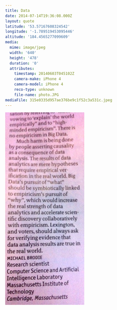 ```yaml
---
title: Data
date: 2014-07-14T19:36:08.000Z
layout: quote
latitude: '53.57167608324542'
longitude: '-1.789519453095446'
altitude: '184.4565277099609'
media:
  mime: image/jpeg
  width: '640'
  height: '478'
  duration: '0'
  attributes:
    timestamp: 20140603T045102Z
    camera-make: iPhone 4
    camera-model: iPhone 4
    reco-type: unknown
    file-name: photo.JPG
mediaFile: 315e0335d957ae376be9c1f52c3a531c.jpeg
---
```

![315e0335d957ae376be9c1f52c3a531c.jpeg](/images/quotes/315e0335d957ae376be9c1f52c3a531c.jpeg)
